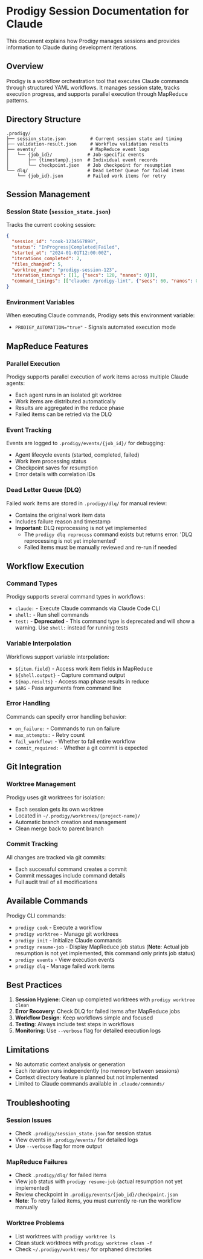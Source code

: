# Prodigy Session Documentation for Claude

This document explains how Prodigy manages sessions and provides information to Claude during development iterations.

## Overview

Prodigy is a workflow orchestration tool that executes Claude commands through structured YAML workflows. It manages session state, tracks execution progress, and supports parallel execution through MapReduce patterns.

## Directory Structure

```
.prodigy/
├── session_state.json         # Current session state and timing
├── validation-result.json     # Workflow validation results
├── events/                    # MapReduce event logs
│   └── {job_id}/             # Job-specific events
│       ├── {timestamp}.json  # Individual event records
│       └── checkpoint.json   # Job checkpoint for resumption
└── dlq/                      # Dead Letter Queue for failed items
    └── {job_id}.json         # Failed work items for retry
```

## Session Management

### Session State (`session_state.json`)
Tracks the current cooking session:
```json
{
  "session_id": "cook-1234567890",
  "status": "InProgress|Completed|Failed",
  "started_at": "2024-01-01T12:00:00Z",
  "iterations_completed": 2,
  "files_changed": 5,
  "worktree_name": "prodigy-session-123",
  "iteration_timings": [[1, {"secs": 120, "nanos": 0}]],
  "command_timings": [["claude: /prodigy-lint", {"secs": 60, "nanos": 0}]]
}
```

### Environment Variables

When executing Claude commands, Prodigy sets this environment variable:
- `PRODIGY_AUTOMATION="true"` - Signals automated execution mode

## MapReduce Features

### Parallel Execution
Prodigy supports parallel execution of work items across multiple Claude agents:
- Each agent runs in an isolated git worktree
- Work items are distributed automatically
- Results are aggregated in the reduce phase
- Failed items can be retried via the DLQ

### Event Tracking
Events are logged to `.prodigy/events/{job_id}/` for debugging:
- Agent lifecycle events (started, completed, failed)
- Work item processing status
- Checkpoint saves for resumption
- Error details with correlation IDs

### Dead Letter Queue (DLQ)
Failed work items are stored in `.prodigy/dlq/` for manual review:
- Contains the original work item data
- Includes failure reason and timestamp
- **Important**: DLQ reprocessing is not yet implemented
  - The `prodigy dlq reprocess` command exists but returns error: 'DLQ reprocessing is not yet implemented'
  - Failed items must be manually reviewed and re-run if needed

## Workflow Execution

### Command Types
Prodigy supports several command types in workflows:
- `claude:` - Execute Claude commands via Claude Code CLI
- `shell:` - Run shell commands
- `test:` - **Deprecated** - This command type is deprecated and will show a warning. Use `shell:` instead for running tests

### Variable Interpolation
Workflows support variable interpolation:
- `${item.field}` - Access work item fields in MapReduce
- `${shell.output}` - Capture command output
- `${map.results}` - Access map phase results in reduce
- `$ARG` - Pass arguments from command line

### Error Handling
Commands can specify error handling behavior:
- `on_failure:` - Commands to run on failure
- `max_attempts:` - Retry count
- `fail_workflow:` - Whether to fail entire workflow
- `commit_required:` - Whether a git commit is expected

## Git Integration

### Worktree Management
Prodigy uses git worktrees for isolation:
- Each session gets its own worktree
- Located in `~/.prodigy/worktrees/{project-name}/`
- Automatic branch creation and management
- Clean merge back to parent branch

### Commit Tracking
All changes are tracked via git commits:
- Each successful command creates a commit
- Commit messages include command details
- Full audit trail of all modifications

## Available Commands

Prodigy CLI commands:
- `prodigy cook` - Execute a workflow
- `prodigy worktree` - Manage git worktrees
- `prodigy init` - Initialize Claude commands
- `prodigy resume-job` - Display MapReduce job status (**Note**: Actual job resumption is not yet implemented, this command only prints job status)
- `prodigy events` - View execution events
- `prodigy dlq` - Manage failed work items

## Best Practices

1. **Session Hygiene**: Clean up completed worktrees with `prodigy worktree clean`
2. **Error Recovery**: Check DLQ for failed items after MapReduce jobs
3. **Workflow Design**: Keep workflows simple and focused
4. **Testing**: Always include test steps in workflows
5. **Monitoring**: Use `--verbose` flag for detailed execution logs

## Limitations

- No automatic context analysis or generation
- Each iteration runs independently (no memory between sessions)
- Context directory feature is planned but not implemented
- Limited to Claude commands available in `.claude/commands/`

## Troubleshooting

### Session Issues
- Check `.prodigy/session_state.json` for session status
- View events in `.prodigy/events/` for detailed logs
- Use `--verbose` flag for more output

### MapReduce Failures
- Check `.prodigy/dlq/` for failed items
- View job status with `prodigy resume-job` (actual resumption not yet implemented)
- Review checkpoint in `.prodigy/events/{job_id}/checkpoint.json`
- **Note**: To retry failed items, you must currently re-run the workflow manually

### Worktree Problems
- List worktrees with `prodigy worktree ls`
- Clean stuck worktrees with `prodigy worktree clean -f`
- Check `~/.prodigy/worktrees/` for orphaned directories